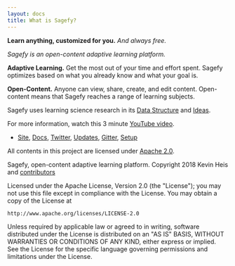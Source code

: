 ```yaml
---
layout: docs
title: What is Sagefy?
---
```


**Learn anything, customized for you.** _And always free._

_Sagefy is an open-content adaptive learning platform._

**Adaptive Learning.** Get the most out of your time and effort spent. Sagefy optimizes based on what you already know and what your goal is.

**Open-Content.** Anyone can view, share, create, and edit content. Open-content means that Sagefy reaches a range of learning subjects.

Sagefy uses learning science research in its [Data Structure](Data-Structure) and [Ideas](Ideas).

For more information, watch this 3 minute [YouTube video].

* [Site], [Docs], [Twitter], [Updates], [Gitter], [Setup]

[youtube video]: https://youtu.be/gFn4Q9tx7Qs
[site]: https://sagefy.org
[docs]: https://docs.sagefy.org
[twitter]: https://twitter.com/sagefyorg
[updates]: http://newsletter.sagefy.org/up
[gitter]: https://gitter.im/heiskr/sagefy
[setup]: https://github.com/heiskr/sagefy/blob/master/SETUP.md

All contents in this project are licensed under [Apache 2.0](http://www.apache.org/licenses/LICENSE-2.0).

Sagefy, open-content adaptive learning platform.
Copyright 2018 Kevin Heis and [contributors](https://github.com/heiskr/sagefy/graphs/contributors)

Licensed under the Apache License, Version 2.0 (the "License");
you may not use this file except in compliance with the License.
You may obtain a copy of the License at

    http://www.apache.org/licenses/LICENSE-2.0

Unless required by applicable law or agreed to in writing, software
distributed under the License is distributed on an "AS IS" BASIS,
WITHOUT WARRANTIES OR CONDITIONS OF ANY KIND, either express or implied.
See the License for the specific language governing permissions and
limitations under the License.
